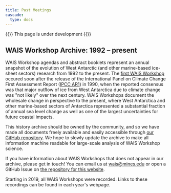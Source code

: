 ```yaml
---
title: Past Meetings
cascade:
  type: docs
---
```


{{<callout type="warning" emoji="🚧">}}
  This page is under development
{{</callout>}}


## WAIS Workshop Archive: 1992 – present

WAIS Workshop agendas and abstract booklets represent an annual snapshot of the evolution of West Antarctic (and other marine-based ice-sheet sectors) research from 1992 to the present. The [first WAIS Workshop](past-meetings/1992) occured soon after the release of the International Panel on Climate Change First Assessment Report ([IPCC AR1](https://archive.ipcc.ch/ipccreports/far/wg_I/ipcc_far_wg_I_full_report.pdf)) in 1990, when the reported consensus was that major outflow of ice from West Antarctica due to climate change was "not likely" over the next century. WAIS Workshops document the wholesale change in perspective to the present, where West Antarctica and other marine-based sectors of Antarctica represented a substantial fraction of annual sea level change as well as one of the largest uncertainties for future coastal impacts. 

This history archive should be owned by the community, and so we have made all documents freely available and easily accessible through [our GitHub repository](https://github.com/waisworkshop/waisworkshop.github.io). We hope to slowly update the archive to make all information machine readable for large-scale analysis of WAIS Workshop science. 

If you have information about WAIS Workshops that does not appear in our archive, please get in touch! You can email us at [wais@mines.edu](mailto:wais@mines.edu) or open a GitHub Issue on [the repository for this website](https://github.com/waisworkshop/waisworkshop.github.io). 

Starting in 2019, all WAIS Workshops were recorded. Links to these recordings can be found in each year's webpage. 

